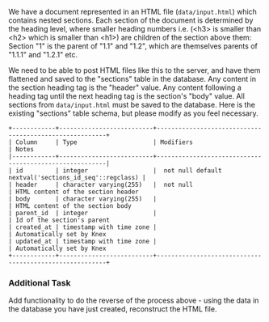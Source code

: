 We have a document represented in an HTML file (`data/input.html`) which contains nested sections. Each section of the document is determined by the heading level, where smaller heading numbers i.e. (\<h3\> is smaller than \<h2\> which is smaller than \<h1\>) are children of the section above them: Section "1" is the parent of "1.1" and "1.2", which are themselves parents of "1.1.1" and "1.2.1" etc.

We need to be able to post HTML files like this to the server, and have them flattened and saved to the "sections" table in the database. Any content in the section heading tag is the "header" value. Any content following a heading tag until the next heading tag is the section's "body" value. All sections from `data/input.html` must be saved to the database. Here is the existing "sections" table schema, but please modify as you feel necessary.

```
+------------+--------------------------+--------------------------------------------------------+
| Column     | Type                     | Modifiers                                              | Notes
|------------+--------------------------+--------------------------------------------------------|
| id         | integer                  |  not null default nextval('sections_id_seq'::regclass) |
| header     | character varying(255)   |  not null                                              | HTML content of the section header
| body       | character varying(255)   |                                                        | HTML content of the section body
| parent_id  | integer                  |                                                        | Id of the section's parent
| created_at | timestamp with time zone |                                                        | Automatically set by Knex
| updated_at | timestamp with time zone |                                                        | Automatically set by Knex
+------------+--------------------------+--------------------------------------------------------+
```

### Additional Task

Add functionality to do the reverse of the process above - using the data in the database you have just created, reconstruct the HTML file. 
